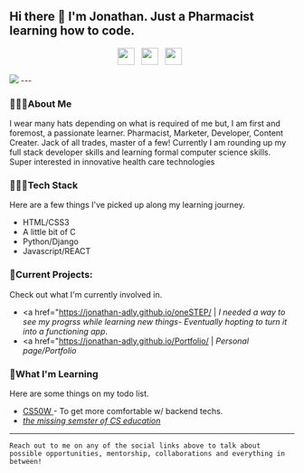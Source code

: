 ## Hi there 👋 I'm Jonathan. Just a Pharmacist learning how to code. 

<p align='center'>
<a href="mailto:gadly0123@gmail.com"><img height="30" src="https://raw.githubusercontent.com/iansmathew/iansmathew/master/assets/icon_email.png"></a>&nbsp;&nbsp;
<a href="https://www.linkedin.com/in/jonathan-adly-a20768188/"><img height="30" src="https://raw.githubusercontent.com/iansmathew/iansmathew/master/assets/icon_linkedin.png"></a>&nbsp;&nbsp;
<a href="https://twitter.com/Jonathan_Adly_"><img height="30" src="https://raw.githubusercontent.com/iansmathew/iansmathew/master/assets/icon_twitter.png"></a>&nbsp;&nbsp;
</p>

<img src= "https://teehunter.com/wp-content/uploads/2013/11/breaking-bad-t-shirts-banner.jpg">
---

### 🙋🏽‍♂️About Me

<p> I wear many hats depending on what is required of me but, I am first and foremost, a passionate learner. Pharmacist, Marketer, Developer, Content Creater. Jack of all trades, master of a few! Currently I am rounding up my full stack developer skills and learning formal computer science skills. Super interested in innovative health care technologies </p>

### 👨🏽‍💻Tech Stack

<p>
Here are a few things I've picked up along my learning journey.
</p>

- HTML/CSS3 
- A little bit of C
- Python/Django 
- Javascript/REACT 


### 🚧Current Projects:

<p>
Check out what I'm currently involved in.

- <a href="https://jonathan-adly.github.io/oneSTEP/</a> | _I needed a way to see my progrss while learning new things- Eventually hopting to turn it into a functioning app_.
- <a href="https://jonathan-adly.github.io/Portfolio/</a> | _Personal page/Portfolio_
</p>

### 🌱What I'm Learning

Here are some things on my todo list.

- <a href= "https://courses.edx.org/courses/course-v1:HarvardX+CS50W+Web/course/"> CS50W  </a>- To get more comfortable w/ backend techs.
- <a href= "https://missing.csail.mit.edu/"> _the missing semster of CS education_ </a> 

---

`Reach out to me on any of the social links above to talk about possible opportunities, mentorship, collaborations and everything in between!`
